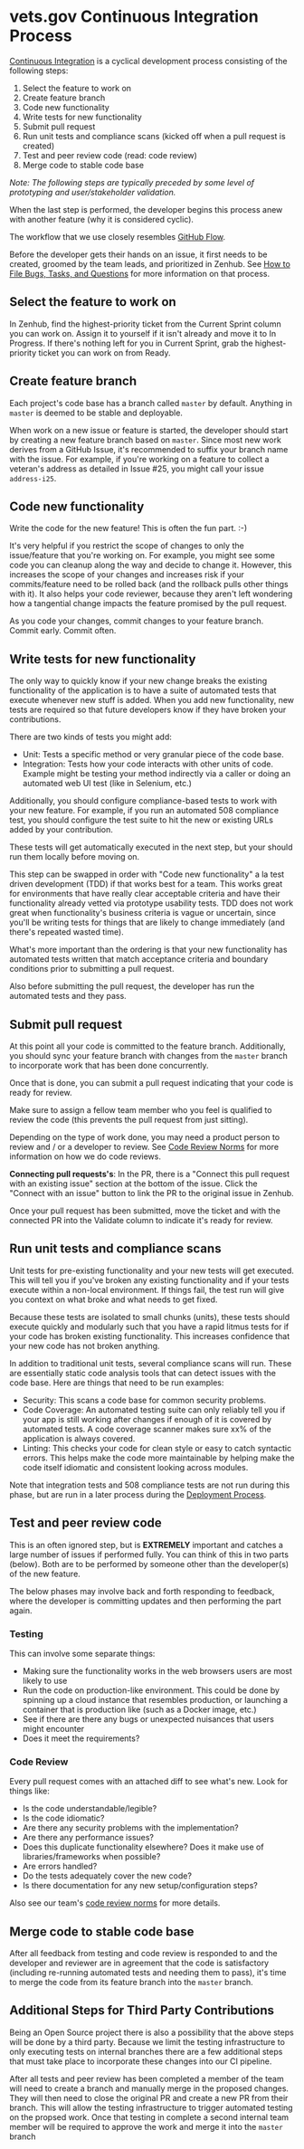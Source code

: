 # vets.gov Continuous Integration Process

[Continuous Integration](https://www.thoughtworks.com/continuous-integration) is a cyclical development process consisting of the following steps:

1. Select the feature to work on
2. Create feature branch
3. Code new functionality
4. Write tests for new functionality
5. Submit pull request
6. Run unit tests and compliance scans \(kicked off when a pull request is created\)
7. Test and peer review code \(read: code review\)
8. Merge code to stable code base

_Note: The following steps are typically preceded by some level of prototyping and user/stakeholder validation._

When the last step is performed, the developer begins this process anew with another feature \(why it is considered cyclic\).

The workflow that we use closely resembles [GitHub Flow](https://guides.github.com/introduction/flow/).

Before the developer gets their hands on an issue, it first needs to be created, groomed by the team leads, and prioritized in Zenhub. See [How to File Bugs, Tasks, and Questions](continuous-integration-process.md) for more information on that process.

## Select the feature to work on

In Zenhub, find the highest-priority ticket from the Current Sprint column you can work on. Assign it to yourself if it isn't already and move it to In Progress. If there's nothing left for you in Current Sprint, grab the highest-priority ticket you can work on from Ready.

## Create feature branch

Each project's code base has a branch called `master` by default. Anything in `master` is deemed to be stable and deployable.

When work on a new issue or feature is started, the developer should start by creating a new feature branch based on `master`. Since most new work derives from a GitHub Issue, it's recommended to suffix your branch name with the issue. For example, if you're working on a feature to collect a veteran's address as detailed in Issue \#25, you might call your issue `address-i25`.

## Code new functionality

Write the code for the new feature! This is often the fun part. :-\)

It's very helpful if you restrict the scope of changes to only the issue/feature that you're working on. For example, you might see some code you can cleanup along the way and decide to change it. However, this increases the scope of your changes and increases risk if your commits/feature need to be rolled back \(and the rollback pulls other things with it\). It also helps your code reviewer, because they aren't left wondering how a tangential change impacts the feature promised by the pull request.

As you code your changes, commit changes to your feature branch. Commit early. Commit often.

## Write tests for new functionality

The only way to quickly know if your new change breaks the existing functionality of the application is to have a suite of automated tests that execute whenever new stuff is added. When you add new functionality, new tests are required so that future developers know if they have broken your contributions.

There are two kinds of tests you might add:

* Unit: Tests a specific method or very granular piece of the code base.
* Integration: Tests how your code interacts with other units of code. Example might be testing your method indirectly via a caller or doing an automated web UI test \(like in Selenium, etc.\)

Additionally, you should configure compliance-based tests to work with your new feature. For example, if you run an automated 508 compliance test, you should configure the test suite to hit the new or existing URLs added by your contribution.

These tests will get automatically executed in the next step, but your should run them locally before moving on.

This step can be swapped in order with "Code new functionality" a la test driven development \(TDD\) if that works best for a team. This works great for environments that have really clear acceptable criteria and have their functionality already vetted via prototype usability tests. TDD does not work great when functionality's business criteria is vague or uncertain, since you'll be writing tests for things that are likely to change immediately \(and there's repeated wasted time\).

What's more important than the ordering is that your new functionality has automated tests written that match acceptance criteria and boundary conditions prior to submitting a pull request.

Also before submitting the pull request, the developer has run the automated tests and they pass.

## Submit pull request

At this point all your code is committed to the feature branch. Additionally, you should sync your feature branch with changes from the `master` branch to incorporate work that has been done concurrently.

Once that is done, you can submit a pull request indicating that your code is ready for review.

Make sure to assign a fellow team member who you feel is qualified to review the code \(this prevents the pull request from just sitting\).

Depending on the type of work done, you may need a product person to review and / or a developer to review. See [Code Review Norms](https://github.com/department-of-veterans-affairs/va.gov-team/blob/master/platform/engineering/code_review_guidelines.md) for more information on how we do code reviews.

**Connecting pull requests's**: In the PR, there is a "Connect this pull request with an existing issue" section at the bottom of the issue. Click the "Connect with an issue" button to link the PR to the original issue in Zenhub.

Once your pull request has been submitted, move the ticket and with the connected PR into the Validate column to indicate it's ready for review.

## Run unit tests and compliance scans

Unit tests for pre-existing functionality and your new tests will get executed. This will tell you if you've broken any existing functionality and if your tests execute within a non-local environment. If things fail, the test run will give you context on what broke and what needs to get fixed.

Because these tests are isolated to small chunks \(units\), these tests should execute quickly and modularly such that you have a rapid litmus tests for if your code has broken existing functionality. This increases confidence that your new code has not broken anything.

In addition to traditional unit tests, several compliance scans will run. These are essentially static code analysis tools that can detect issues with the code base. Here are things that need to be run examples:

* Security: This scans a code base for common security problems.
* Code Coverage: An automated testing suite can only reliably tell you if your app is still working after changes if enough of it is covered by automated tests. A code coverage scanner makes sure xx% of the application is always covered.
* Linting: This checks your code for clean style or easy to catch syntactic errors. This helps make the code more maintainable by helping make the code itself idiomatic and consistent looking across modules.

Note that integration tests and 508 compliance tests are not run during this phase, but are run in a later process during the [Deployment Process](https://github.com/department-of-veterans-affairs/va.gov-team/blob/master/platform/engineering/backend/deployment-process.md).

## Test and peer review code

This is an often ignored step, but is **EXTREMELY** important and catches a large number of issues if performed fully. You can think of this in two parts \(below\). Both are to be performed by someone other than the developer\(s\) of the new feature.

The below phases may involve back and forth responding to feedback, where the developer is committing updates and then performing the part again.

### Testing

This can involve some separate things:

* Making sure the functionality works in the web browsers users are most likely to use
* Run the code on production-like environment. This could be done by spinning up a cloud instance that resembles production, or launching a container that is production like \(such as a Docker image, etc.\)
* See if there are there any bugs or unexpected nuisances that users might encounter
* Does it meet the requirements?

### Code Review

Every pull request comes with an attached diff to see what's new. Look for things like:

* Is the code understandable/legible?
* Is the code idiomatic?
* Are there any security problems with the implementation?
* Are there any performance issues?
* Does this duplicate functionality elsewhere? Does it make use of libraries/frameworks when possible?
* Are errors handled?
* Do the tests adequately cover the new code?
* Is there documentation for any new setup/configuration steps?

Also see our team's [code review norms](https://github.com/department-of-veterans-affairs/va.gov-team/blob/master/platform/engineering/code_review_guidelines.md) for more details.

## Merge code to stable code base

After all feedback from testing and code review is responded to and the developer and reviewer are in agreement that the code is satisfactory \(including re-running automated tests and needing them to pass\), it's time to merge the code from its feature branch into the `master` branch.

## Additional Steps for Third Party Contributions

Being an Open Source project there is also a possibility that the above steps will be done by a third party. Because we limit the testing infrastructure to only executing tests on internal branches there are a few additional steps that must take place to incorporate these changes into our CI pipeline.

After all tests and peer review has been completed a member of the team will need to create a branch and manually merge in the proposed changes. They will then need to close the original PR and create a new PR from their branch. This will allow the testing infrastructure to trigger automated testing on the propsed work. Once that testing in complete a second internal team member will be required to approve the work and merge it into the `master` branch

